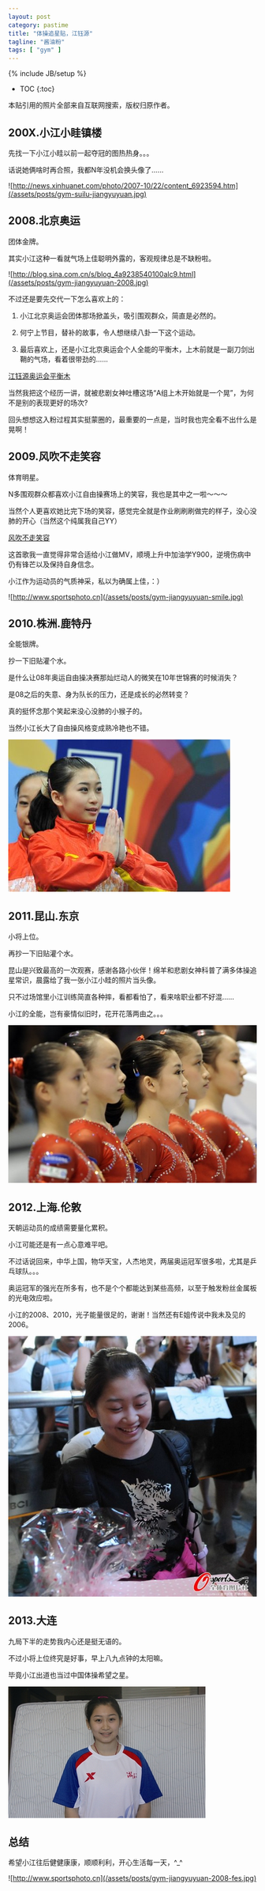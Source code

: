 ```yaml
---
layout: post
category: pastime
title: "体操追星贴，江钰源"
tagline: "酱油粉"
tags: [ "gym" ]
---
```


{% include JB/setup %}

* TOC
{:toc}

本贴引用的照片全部来自互联网搜索，版权归原作者。

## 200X.小江小眭镇楼

先找一下小江小眭以前一起夺冠的图热热身。。。

话说她俩啥时再合照，我都N年没机会换头像了……

![http://news.xinhuanet.com/photo/2007-10/22/content_6923594.htm](/assets/posts/gym-suilu-jiangyuyuan.jpg)

## 2008.北京奥运

团体金牌。

其实小江这种一看就气场上佳聪明外露的，客观规律总是不缺粉啦。

![http://blog.sina.com.cn/s/blog_4a9238540100alc9.html](/assets/posts/gym-jiangyuyuan-2008.jpg)

不过还是要先交代一下怎么喜欢上的：

1) 小江北京奥运会团体那场掀盖头，吸引围观群众，简直是必然的。

2) 何宁上节目，替补的故事，令人想继续八卦一下这个运动。

3) 最后喜欢上，还是小江北京奥运会个人全能的平衡木，上木前就是一副刀剑出鞘的气场，看着很带劲的……

[江钰源奥运会平衡木](http://v.youku.com/v_show/id_XMTI3NTA4Mzk2.html)

当然我把这个经历一讲，就被悲剧女神吐槽这场“A组上木开始就是一个晃”，为何不是别的表现更好的场次?

回头想想这入粉过程其实挺蒙圈的，最重要的一点是，当时我也完全看不出什么是晃啊！

## 2009.风吹不走笑容

体育明星。

N多围观群众都喜欢小江自由操赛场上的笑容，我也是其中之一啦～～～

当然个人更喜欢她比完下场的笑容，感觉完全就是作业刷刷刷做完的样子，没心没肺的开心（当然这个纯属我自己YY）

[风吹不走笑容](http://y.qq.com/#type=song&mid=003AGT7S4Ea4oe&tpl=yqq_song_detail&play=1)

这首歌我一直觉得非常合适给小江做MV，顺境上升中加油学Y900，逆境伤病中仍有锋芒以及保持自身信念。

小江作为运动员的气质神采，私以为确属上佳，：）

![http://www.sportsphoto.cn](/assets/posts/gym-jiangyuyuan-smile.jpg)

## 2010.株洲.鹿特丹

全能银牌。

抄一下旧贴灌个水。

是什么让08年奥运自由操决赛那灿烂动人的微笑在10年世锦赛的时候消失？

是08之后的失意、身为队长的压力，还是成长的必然转变？

真的挺怀念那个笑起来没心没肺的小猴子的。

当然小江长大了自由操风格变成熟冷艳也不错。

![/assets/posts/gym-jiangyuyuan-2010.jpg](/assets/posts/gym-jiangyuyuan-2010.jpg)

## 2011.昆山.东京

小将上位。

再抄一下旧贴灌个水。

昆山是兴致最高的一次观赛，感谢各路小伙伴！绵羊和悲剧女神科普了满多体操追星常识，晨露给了我一张小江小眭的照片当头像。

只不过场馆里小江训练简直各种摔，看都看怕了，看来啥职业都不好混……

小江的全能，岂有豪情似旧时，花开花落两由之。。。

![/assets/posts/gym-jiangyuyuan-2011.jpg](/assets/posts/gym-jiangyuyuan-2011.jpg)

## 2012.上海.伦敦

天朝运动员的成绩需要量化累积。

小江可能还是有一点心意难平吧。

不过话说回来，中华上国，物华天宝，人杰地灵，两届奥运冠军很多啦，尤其是乒乓球队。。。

奥运冠军的强光在所多有，也不是个个都能达到某些高频，以至于触发粉丝金属板的光电效应啦。

小江的2008、2010，光子能量很足的，谢谢！当然还有E姐传说中我未及见的2006。

![/assets/posts/gym-jiangyuyuan-2012.jpg](/assets/posts/gym-jiangyuyuan-2012.jpg)

## 2013.大连

九局下半的走势我内心还是挺无语的。

不过小将上位终究是好事，早上八九点钟的太阳嘛。

毕竟小江出道也当过中国体操希望之星。

![/assets/posts/gym-jiangyuyuan-2013.jpg](/assets/posts/gym-jiangyuyuan-2013.jpg)

## 总结

希望小江往后健健康康，顺顺利利，开心生活每一天，^_^

![http://www.sportsphoto.cn](/assets/posts/gym-jiangyuyuan-2008-fes.jpg)
